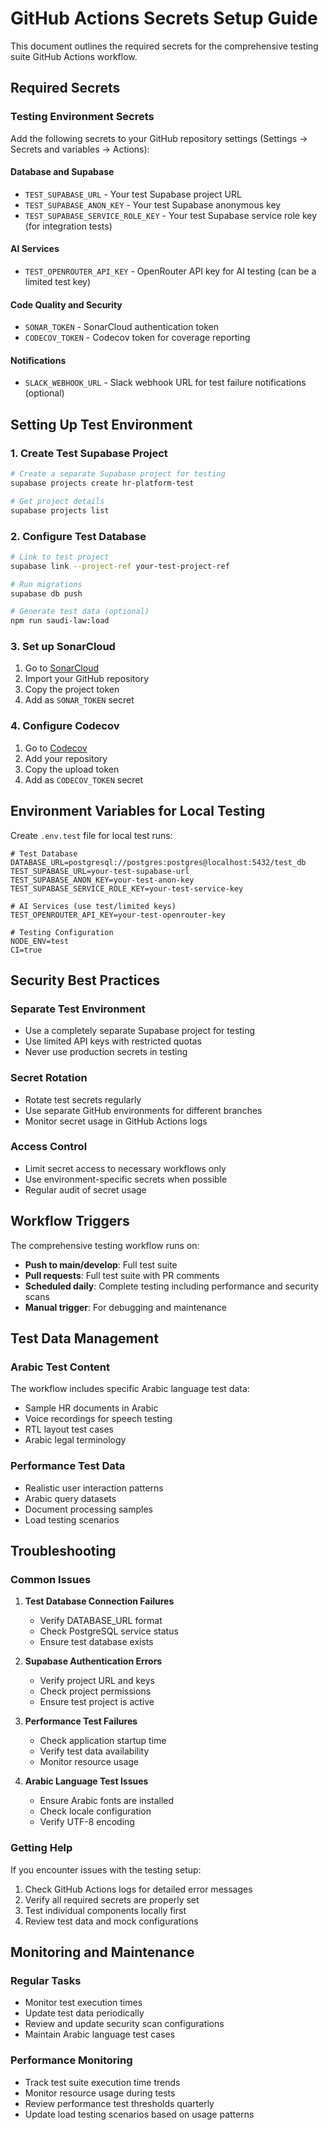 # GitHub Actions Secrets Setup Guide

This document outlines the required secrets for the comprehensive testing suite GitHub Actions workflow.

## Required Secrets

### Testing Environment Secrets

Add the following secrets to your GitHub repository settings (Settings → Secrets and variables → Actions):

#### Database and Supabase
- `TEST_SUPABASE_URL` - Your test Supabase project URL
- `TEST_SUPABASE_ANON_KEY` - Your test Supabase anonymous key
- `TEST_SUPABASE_SERVICE_ROLE_KEY` - Your test Supabase service role key (for integration tests)

#### AI Services
- `TEST_OPENROUTER_API_KEY` - OpenRouter API key for AI testing (can be a limited test key)

#### Code Quality and Security
- `SONAR_TOKEN` - SonarCloud authentication token
- `CODECOV_TOKEN` - Codecov token for coverage reporting

#### Notifications
- `SLACK_WEBHOOK_URL` - Slack webhook URL for test failure notifications (optional)

## Setting Up Test Environment

### 1. Create Test Supabase Project

```bash
# Create a separate Supabase project for testing
supabase projects create hr-platform-test

# Get project details
supabase projects list
```

### 2. Configure Test Database

```bash
# Link to test project
supabase link --project-ref your-test-project-ref

# Run migrations
supabase db push

# Generate test data (optional)
npm run saudi-law:load
```

### 3. Set up SonarCloud

1. Go to [SonarCloud](https://sonarcloud.io)
2. Import your GitHub repository
3. Copy the project token
4. Add as `SONAR_TOKEN` secret

### 4. Configure Codecov

1. Go to [Codecov](https://codecov.io)
2. Add your repository
3. Copy the upload token
4. Add as `CODECOV_TOKEN` secret

## Environment Variables for Local Testing

Create `.env.test` file for local test runs:

```env
# Test Database
DATABASE_URL=postgresql://postgres:postgres@localhost:5432/test_db
TEST_SUPABASE_URL=your-test-supabase-url
TEST_SUPABASE_ANON_KEY=your-test-anon-key
TEST_SUPABASE_SERVICE_ROLE_KEY=your-test-service-key

# AI Services (use test/limited keys)
TEST_OPENROUTER_API_KEY=your-test-openrouter-key

# Testing Configuration
NODE_ENV=test
CI=true
```

## Security Best Practices

### Separate Test Environment
- Use a completely separate Supabase project for testing
- Use limited API keys with restricted quotas
- Never use production secrets in testing

### Secret Rotation
- Rotate test secrets regularly
- Use separate GitHub environments for different branches
- Monitor secret usage in GitHub Actions logs

### Access Control
- Limit secret access to necessary workflows only
- Use environment-specific secrets when possible
- Regular audit of secret usage

## Workflow Triggers

The comprehensive testing workflow runs on:

- **Push to main/develop**: Full test suite
- **Pull requests**: Full test suite with PR comments
- **Scheduled daily**: Complete testing including performance and security scans
- **Manual trigger**: For debugging and maintenance

## Test Data Management

### Arabic Test Content
The workflow includes specific Arabic language test data:
- Sample HR documents in Arabic
- Voice recordings for speech testing
- RTL layout test cases
- Arabic legal terminology

### Performance Test Data
- Realistic user interaction patterns
- Arabic query datasets
- Document processing samples
- Load testing scenarios

## Troubleshooting

### Common Issues

1. **Test Database Connection Failures**
   - Verify DATABASE_URL format
   - Check PostgreSQL service status
   - Ensure test database exists

2. **Supabase Authentication Errors**
   - Verify project URL and keys
   - Check project permissions
   - Ensure test project is active

3. **Performance Test Failures**
   - Check application startup time
   - Verify test data availability
   - Monitor resource usage

4. **Arabic Language Test Issues**
   - Ensure Arabic fonts are installed
   - Check locale configuration
   - Verify UTF-8 encoding

### Getting Help

If you encounter issues with the testing setup:

1. Check GitHub Actions logs for detailed error messages
2. Verify all required secrets are properly set
3. Test individual components locally first
4. Review test data and mock configurations

## Monitoring and Maintenance

### Regular Tasks
- Monitor test execution times
- Update test data periodically  
- Review and update security scan configurations
- Maintain Arabic language test cases

### Performance Monitoring
- Track test suite execution time trends
- Monitor resource usage during tests
- Review performance test thresholds quarterly
- Update load testing scenarios based on usage patterns